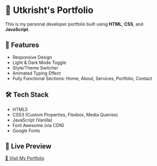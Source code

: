 # 💼 Utkrisht's Portfolio

This is my personal developer portfolio built using **HTML**, **CSS**, and **JavaScript**.

## 🔧 Features

- Responsive Design  
- Light & Dark Mode Toggle  
- Style/Theme Switcher  
- Animated Typing Effect  
- Fully Functional Sections: Home, About, Services, Portfolio, Contact  

## 🛠 Tech Stack

- HTML5  
- CSS3 (Custom Properties, Flexbox, Media Queries)  
- JavaScript (Vanilla)  
- Font Awesome (via CDN)  
- Google Fonts  

## 🚀 Live Preview

[🔗 Visit My Portfolio](https://github.com/Uttu2406/MyPortfolio) 


